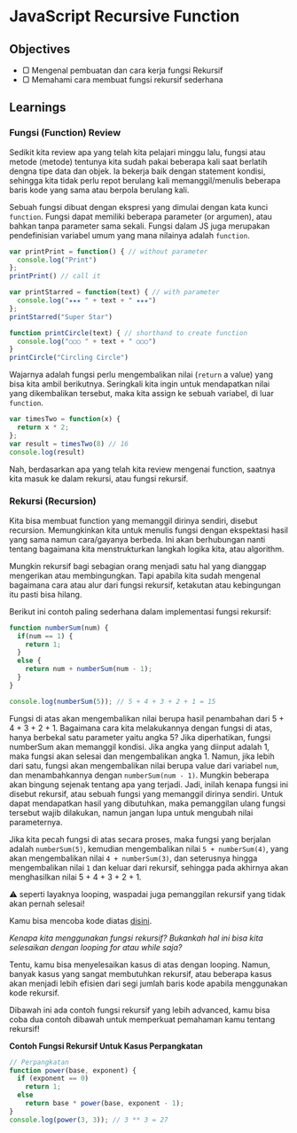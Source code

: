 # JavaScript Recursive Function

## Objectives

- ▢ Mengenal pembuatan dan cara kerja fungsi Rekursif
- ▢ Memahami cara membuat fungsi rekursif sederhana

## Learnings

### Fungsi (Function) Review

Sedikit kita review apa yang telah kita pelajari minggu lalu, fungsi atau metode (metode) tentunya kita sudah pakai beberapa kali saat berlatih dengna tipe data dan objek. Ia bekerja baik dengan statement kondisi, sehingga kita tidak perlu repot berulang kali memanggil/menulis beberapa baris kode yang sama atau berpola berulang kali.

Sebuah fungsi dibuat dengan ekspresi yang dimulai dengan kata kunci `function`. Fungsi dapat memiliki beberapa parameter (or argumen), atau bahkan tanpa parameter sama sekali. Fungsi dalam JS juga merupakan pendefinisian variabel umum yang mana nilainya adalah `function`.

```javascript
var printPrint = function() { // without parameter
  console.log("Print")
};
printPrint() // call it

var printStarred = function(text) { // with parameter
  console.log("★★★ " + text + " ★★★")
};
printStarred("Super Star")

function printCircle(text) { // shorthand to create function
  console.log("○○○ " + text + " ○○○")
}
printCircle("Circling Circle")
```

Wajarnya adalah fungsi perlu mengembalikan nilai (`return` a value) yang bisa kita ambil berikutnya. Seringkali kita ingin untuk mendapatkan nilai yang dikembalikan tersebut, maka kita assign ke sebuah variabel, di luar `function`.

```javascript
var timesTwo = function(x) {
  return x * 2;
};
var result = timesTwo(8) // 16
console.log(result)
```

Nah, berdasarkan apa yang telah kita review mengenai function, saatnya kita masuk ke dalam rekursi, atau fungsi rekursif.

### Rekursi (Recursion)

Kita bisa membuat function yang memanggil dirinya sendiri, disebut recursion. Memungkinkan kita untuk menulis fungsi dengan ekspektasi hasil yang sama namun cara/gayanya berbeda. Ini akan berhubungan nanti tentang bagaimana kita menstrukturkan langkah logika kita, atau algorithm.

Mungkin rekursif bagi sebagian orang menjadi satu hal yang dianggap mengerikan atau membingungkan. Tapi apabila kita sudah mengenal bagaimana cara atau alur dari fungsi rekursif, ketakutan atau kebingungan itu pasti bisa hilang.

Berikut ini contoh paling sederhana dalam implementasi fungsi rekursif:

```javascript
function numberSum(num) {
  if(num == 1) {
    return 1;
  }
  else {
    return num + numberSum(num - 1);
  }
}

console.log(numberSum(5)); // 5 + 4 + 3 + 2 + 1 = 15
```

Fungsi di atas akan mengembalikan nilai berupa hasil penambahan dari 5 + 4 + 3 + 2 + 1. Bagaimana cara kita melakukannya dengan fungsi di atas, hanya berbekal satu parameter yaitu angka 5? Jika diperhatikan, fungsi numberSum akan memanggil kondisi. Jika angka yang diinput adalah 1, maka fungsi akan selesai dan mengembalikan angka 1. Namun, jika lebih dari satu, fungsi akan mengembalikan nilai berupa value dari variabel `num`, dan menambahkannya dengan `numberSum(num - 1)`. Mungkin beberapa akan bingung sejenak tentang apa yang terjadi. Jadi, inilah kenapa fungsi ini disebut rekursif, atau sebuah fungsi yang memanggil dirinya sendiri. Untuk dapat mendapatkan hasil yang dibutuhkan, maka pemanggilan ulang fungsi tersebut wajib dilakukan, namun jangan lupa untuk mengubah nilai parameternya.

Jika kita pecah fungsi di atas secara proses, maka fungsi yang berjalan adalah `numberSum(5)`, kemudian mengembalikan nilai `5 + numberSum(4)`, yang akan mengembalikan nilai `4 + numberSum(3)`, dan seterusnya hingga mengembalikan nilai `1` dan keluar dari rekursif, sehingga pada akhirnya akan menghasilkan nilai 5 + 4 + 3 + 2 + 1.

:warning: seperti layaknya looping, waspadai juga pemanggilan rekursif yang tidak akan pernah selesai!

Kamu bisa mencoba kode diatas [disini](http://jsbin.com/hacogo/edit?js,console).

*Kenapa kita menggunakan fungsi rekursif? Bukankah hal ini bisa kita selesaikan dengan looping for atau while saja?*

Tentu, kamu bisa menyelesaikan kasus di atas dengan looping. Namun, banyak kasus yang sangat membutuhkan rekursif, atau beberapa kasus akan menjadi lebih efisien dari segi jumlah baris kode apabila menggunakan kode rekursif.

Dibawah ini ada contoh fungsi rekursif yang lebih advanced, kamu bisa coba dua contoh dibawah untuk memperkuat pemahaman kamu tentang rekursif!

**Contoh Fungsi Rekursif Untuk Kasus Perpangkatan**

```javascript
// Perpangkatan
function power(base, exponent) {
  if (exponent == 0)
    return 1;
  else
    return base * power(base, exponent - 1);
}
console.log(power(3, 3)); // 3 ** 3 = 27
```

<!-- ### Tambahan: Konversi Tipe Data (Type Conversion)

Telah kita ketahui bahwa kita bisa mengubah tipe data antara Number dan String dengan mudah hanya dengan assign nilai baru atau dengan operator. Ada cara lain yang lebih baik seperti menggunakan fungsi atau mendapatkan angka dari string dengan operator plus `+` (unary plus).

```javascript
> myNumber // 10.5
> myNumber.toString()  // "10.5"
> parseInt(myNumber)   // 10
> parseFloat(myNumber) // 10.5
> "8.8" + "8.8" // "8.88.8"
> (+"8.8") + (+"8.8") // 17.6
``` -->

<!---
### Pengecualian (Exception) dan Penangan Galat (Error Handling)

Terkait dengan pengkondisian, kadang kala kita perlu menangani errot (juga disebut exception). Alur ini terdiri dari dua hal utama:

- `throw`: Melempar pengecualian (throw an exception), kita spesifikasikan ekspresi yang berisi nilai yang dingin kita lempar. Berguna untuk membuat error yang bisa kita buat sendiri(custom errors)
- `try...catch`: menandai blok statement untuk mencoba (`try`) sesuatu, dan menspesifikasikan satu atau lebih response yang akan menangkap exception. Maka jika exception dilempar, `try...catch` akan menangkapnya
  - `try`: mencoba atau mengetes block kode akan error
  - `catch`: menangani error
  - `finally`: menjalankan kode setelah `try` dan `catch`, dengan menghiraukan hasilnya

```javascript
try {
  throw "exception";
}
catch (e) {
  // statements to handle any exceptions
  console.error(e); // pass exception object to error handler
}
```

Bandingkan kedua kode berikut:

```javascript
function getMonthName(mo) {
  mo = mo - 1;
  var months = ["Jan","Feb","Mar","Apr","May","Jun","Jul",
                "Aug","Sep","Oct","Nov","Dec"];
  if (months[mo]) {
    return months[mo];
  } else {
    console.log("Invalid month number");
  }
}

var monthName = getMonthName(myMonth);
console.log(monthName)
```

dan

```javascript
function getMonthName(mo) {
  mo = mo - 1;
  var months = ["Jan","Feb","Mar","Apr","May","Jun","Jul",
                "Aug","Sep","Oct","Nov","Dec"];
  if (months[mo]) {
    return months[mo];
  } else {
    throw "InvalidMonthNo"; // throw an error
  }
}

try { // statements to try
  monthName = getMonthName(myMonth); // function that could throw exception
  console.log(monthName)
}
catch (e) {
  monthName = "unknown";
  console.error(e.message); // pass exception object to error handler, customize it
}
finally {
  console.log("Finished these logics!");
}
```

### References

- [Six ways to declare JavaScript functions by Dmitri Pavlutin](https://rainsoft.io/6-ways-to-declare-javascript-functions)
- [Learn JavaScript in Y Minutes](http://learnxinyminutes.com/docs/javascript)
- [JavaScript cheat sheet, by Marijn Haverbeke](http://marijnhaverbeke.nl/js-cheatsheet.html)
- [Javascript Cheat Sheet on OverAPI](http://overapi.com/javascript)
- [DevDocs JavaScript API Documentation](http://devdocs.io/javascript)
- [Understanding Asynchronous JavaScript Callbacks Through Household Chores, by Stephen Mayeux](https://medium.freecodecamp.com/understanding-asynchronous-javascript-callbacks-through-household-chores-e3de9a1dbd04)

--->
